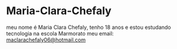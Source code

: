 # Maria-Clara-Chefaly
meu nome é Maria Clara Chefaly, tenho 18 anos e estou estudando tecnologia na escola Marmorato
meu email: maclarachefaly06@hotmail.com
